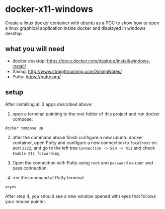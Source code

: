 # docker-x11-windows
Create a linux docker container with ubuntu as a POC to show how to open a linux graphical application inside docker and displayed in windows desktop

## what you will need

* docker desktop: https://docs.docker.com/desktop/install/windows-install/
* Xming: http://www.straightrunning.com/XmingNotes/
* Putty: https://putty.org/

## setup

After installing all 3 apps described above:

1) open a terminal pointing to the root folder of this project and run docker compose:

```bash
docker compose up
```

2) after the command above finish configure a new ubuntu docker container, open Putty and configure a new connection to `localhost` on port `2222`, and go to the left tree `Connection -> SSH -> X11` and check `Enable X11 forwarding`.

3) Open the connection with Putty using `root` and `password` as user and pass connection.

4) run the command at Putty terminal

```bash
xeyes
```

After step 4, you should see a new window opened with eyes that follows your mouse pointer.